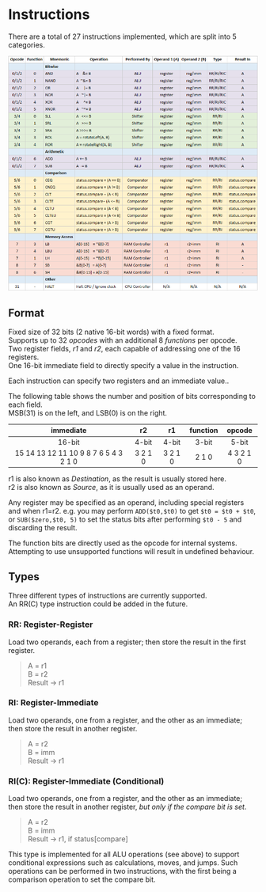 # Instructions

There are a total of 27 instructions implemented, which are split into 5 categories.

<img src="https://github.com/AdamKinnell/16bit-custom-cpu/blob/master/img/native_instructions.png">

## Format
Fixed size of 32 bits (2 native 16-bit words) with a fixed format.  
Supports up to 32 *opcodes* with an additional 8 *functions* per opcode.  
Two register fields, *r1* and *r2*, each capable of addressing one of the 16 registers.  
One 16-bit immediate field to directly specify a value in the instruction.  

Each instruction can specify two registers and an immediate value..

The following table shows the number and position of bits corresponding to each field.  
MSB(31) is on the left, and LSB(0) is on the right.

| immediate                             | r2      | r1      | function | opcode    |
|:-------------------------------------:|:-------:|:-------:|:--------:|:---------:|
| 16-bit                                | 4-bit   | 4-bit   | 3-bit    | 5-bit     |
| 15 14 13 12 11 10 9 8 7 6 5 4 3 2 1 0 | 3 2 1 0 | 3 2 1 0 | 2 1 0 | 4 3 2 1 0 |

r1 is also known as *Destination*, as the result is usually stored here.  
r2 is also known as *Source*, as it is usually used as an operand.

Any register may be specified as an operand, including special registers and when r1=r2.
e.g. you may perform `ADD($t0,$t0)` to get `$t0 = $t0 + $t0`, or `SUB($zero,$t0, 5)` to set the status bits after performing `$t0 - 5` and discarding the result.

The function bits are directly used as the opcode for internal systems.  
Attempting to use unsupported functions will result in undefined behaviour.

## Types
Three different types of instructions are currently supported.  
An RR(C) type instruction could be added in the future.

### RR: Register-Register
Load two operands, each from a register; then store the result in the first register.

>A = r1  
>B = r2  
>Result -> r1

### RI: Register-Immediate
Load two operands, one from a register, and the other as an immediate; then store the result in another register.

>A = r2  
>B = imm  
>Result -> r1

### RI(C): Register-Immediate (Conditional)
Load two operands, one from a register, and the other as an immediate; then store the result in another register, *but only if the compare bit is set*.

>A = r2  
>B = imm  
>Result -> r1, if status[compare]

This type is implemented for all ALU operations (see above) to support conditional expressions such as calculations, moves, and jumps. Such operations can be performed in two instructions, with the first being a comparison operation to set the compare bit.
